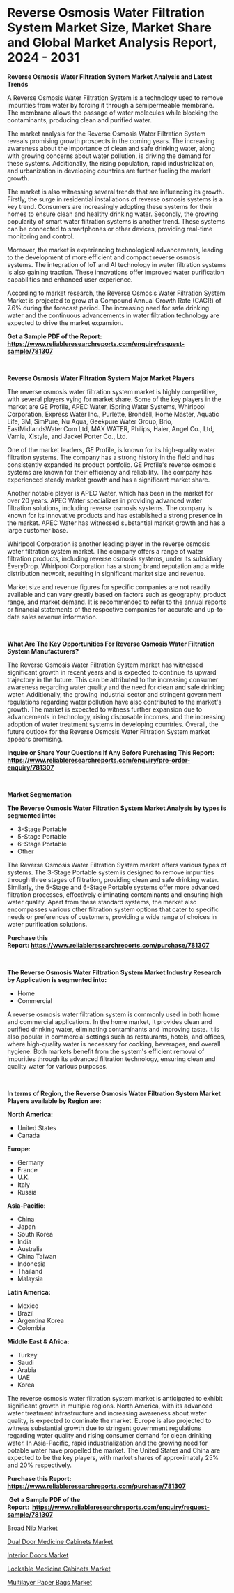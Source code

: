 <p><h1>Reverse Osmosis Water Filtration System Market Size, Market Share and Global Market Analysis Report, 2024 - 2031</h1></p><p><strong>Reverse Osmosis Water Filtration System Market Analysis and Latest Trends</strong></p>
<p><p>A Reverse Osmosis Water Filtration System is a technology used to remove impurities from water by forcing it through a semipermeable membrane. The membrane allows the passage of water molecules while blocking the contaminants, producing clean and purified water.</p><p>The market analysis for the Reverse Osmosis Water Filtration System reveals promising growth prospects in the coming years. The increasing awareness about the importance of clean and safe drinking water, along with growing concerns about water pollution, is driving the demand for these systems. Additionally, the rising population, rapid industrialization, and urbanization in developing countries are further fueling the market growth.</p><p>The market is also witnessing several trends that are influencing its growth. Firstly, the surge in residential installations of reverse osmosis systems is a key trend. Consumers are increasingly adopting these systems for their homes to ensure clean and healthy drinking water. Secondly, the growing popularity of smart water filtration systems is another trend. These systems can be connected to smartphones or other devices, providing real-time monitoring and control.</p><p>Moreover, the market is experiencing technological advancements, leading to the development of more efficient and compact reverse osmosis systems. The integration of IoT and AI technology in water filtration systems is also gaining traction. These innovations offer improved water purification capabilities and enhanced user experience.</p><p>According to market research, the Reverse Osmosis Water Filtration System Market is projected to grow at a Compound Annual Growth Rate (CAGR) of 7.6% during the forecast period. The increasing need for safe drinking water and the continuous advancements in water filtration technology are expected to drive the market expansion.</p></p>
<p><strong>Get a Sample PDF of the Report:&nbsp; <a href="https://www.reliableresearchreports.com/enquiry/request-sample/781307">https://www.reliableresearchreports.com/enquiry/request-sample/781307</a></strong></p>
<p>&nbsp;</p>
<p><strong>Reverse Osmosis Water Filtration System Major Market Players</strong></p>
<p><p>The reverse osmosis water filtration system market is highly competitive, with several players vying for market share. Some of the key players in the market are GE Profile, APEC Water, iSpring Water Systems, Whirlpool Corporation, Express Water Inc., Purlette, Brondell, Home Master, Aquatic Life, 3M, SimPure, Nu Aqua, Geekpure Water Group, Brio, EastMidlandsWater.Com Ltd, MAX WATER, Philips, Haier, Angel Co., Ltd, Vamia, Xistyle, and Jackel Porter Co., Ltd.</p><p>One of the market leaders, GE Profile, is known for its high-quality water filtration systems. The company has a strong history in the field and has consistently expanded its product portfolio. GE Profile's reverse osmosis systems are known for their efficiency and reliability. The company has experienced steady market growth and has a significant market share.</p><p>Another notable player is APEC Water, which has been in the market for over 20 years. APEC Water specializes in providing advanced water filtration solutions, including reverse osmosis systems. The company is known for its innovative products and has established a strong presence in the market. APEC Water has witnessed substantial market growth and has a large customer base.</p><p>Whirlpool Corporation is another leading player in the reverse osmosis water filtration system market. The company offers a range of water filtration products, including reverse osmosis systems, under its subsidiary EveryDrop. Whirlpool Corporation has a strong brand reputation and a wide distribution network, resulting in significant market size and revenue.</p><p>Market size and revenue figures for specific companies are not readily available and can vary greatly based on factors such as geography, product range, and market demand. It is recommended to refer to the annual reports or financial statements of the respective companies for accurate and up-to-date sales revenue information.</p></p>
<p>&nbsp;</p>
<p><strong>What Are The Key Opportunities For Reverse Osmosis Water Filtration System Manufacturers?</strong></p>
<p><p>The Reverse Osmosis Water Filtration System market has witnessed significant growth in recent years and is expected to continue its upward trajectory in the future. This can be attributed to the increasing consumer awareness regarding water quality and the need for clean and safe drinking water. Additionally, the growing industrial sector and stringent government regulations regarding water pollution have also contributed to the market's growth. The market is expected to witness further expansion due to advancements in technology, rising disposable incomes, and the increasing adoption of water treatment systems in developing countries. Overall, the future outlook for the Reverse Osmosis Water Filtration System market appears promising.</p></p>
<p><strong>Inquire or Share Your Questions If Any Before Purchasing This Report: <a href="https://www.reliableresearchreports.com/enquiry/pre-order-enquiry/781307">https://www.reliableresearchreports.com/enquiry/pre-order-enquiry/781307</a></strong></p>
<p>&nbsp;</p>
<p><strong>Market Segmentation</strong></p>
<p><strong>The Reverse Osmosis Water Filtration System Market Analysis by types is segmented into:</strong></p>
<p><ul><li>3-Stage Portable</li><li>5-Stage Portable</li><li>6-Stage Portable</li><li>Other</li></ul></p>
<p><p>The Reverse Osmosis Water Filtration System market offers various types of systems. The 3-Stage Portable system is designed to remove impurities through three stages of filtration, providing clean and safe drinking water. Similarly, the 5-Stage and 6-Stage Portable systems offer more advanced filtration processes, effectively eliminating contaminants and ensuring high water quality. Apart from these standard systems, the market also encompasses various other filtration system options that cater to specific needs or preferences of customers, providing a wide range of choices in water purification solutions.</p></p>
<p><strong>Purchase this Report:&nbsp;<a href="https://www.reliableresearchreports.com/purchase/781307">https://www.reliableresearchreports.com/purchase/781307</a></strong></p>
<p>&nbsp;</p>
<p><strong>The Reverse Osmosis Water Filtration System Market Industry Research by Application is segmented into:</strong></p>
<p><ul><li>Home</li><li>Commercial</li></ul></p>
<p><p>A reverse osmosis water filtration system is commonly used in both home and commercial applications. In the home market, it provides clean and purified drinking water, eliminating contaminants and improving taste. It is also popular in commercial settings such as restaurants, hotels, and offices, where high-quality water is necessary for cooking, beverages, and overall hygiene. Both markets benefit from the system's efficient removal of impurities through its advanced filtration technology, ensuring clean and quality water for various purposes.</p></p>
<p>&nbsp;</p>
<p><strong>In terms of Region, the Reverse Osmosis Water Filtration System Market Players available by Region are:</strong></p>
<p>
    <p> <strong> North America: </strong>
        <ul>
            <li>United States</li>
            <li>Canada</li>
        </ul>
        </p> 
    <p> <strong> Europe: </strong>
        <ul>
            <li>Germany</li>
            <li>France</li>
            <li>U.K.</li>
            <li>Italy</li>
            <li>Russia</li>
        </ul>
        </p> 
    <p> <strong> Asia-Pacific: </strong>
        <ul>
            <li>China</li>
            <li>Japan</li>
            <li>South Korea</li>
            <li>India</li>
            <li>Australia</li>
            <li>China Taiwan</li>
            <li>Indonesia</li>
            <li>Thailand</li>
            <li>Malaysia</li>
        </ul>
        </p> 
    <p> <strong> Latin America: </strong>
        <ul>
            <li>Mexico</li>
            <li>Brazil</li>
            <li>Argentina Korea</li>
            <li>Colombia</li>
        </ul>
        </p> 
    <p> <strong> Middle East & Africa: </strong>
        <ul>
            <li>Turkey</li>
            <li>Saudi</li>
            <li>Arabia</li>
            <li>UAE</li>
            <li>Korea</li>
        </ul>
    </p>
    </p>
<p><p>The reverse osmosis water filtration system market is anticipated to exhibit significant growth in multiple regions. North America, with its advanced water treatment infrastructure and increasing awareness about water quality, is expected to dominate the market. Europe is also projected to witness substantial growth due to stringent government regulations regarding water quality and rising consumer demand for clean drinking water. In Asia-Pacific, rapid industrialization and the growing need for potable water have propelled the market. The United States and China are expected to be the key players, with market shares of approximately 25% and 20% respectively.</p></p>
<p><strong>Purchase this Report: <a href="https://www.reliableresearchreports.com/purchase/781307">https://www.reliableresearchreports.com/purchase/781307</a></strong></p>
<p>&nbsp;<strong>Get a Sample PDF of the Report:&nbsp;&nbsp;<a href="https://www.reliableresearchreports.com/enquiry/request-sample/781307">https://www.reliableresearchreports.com/enquiry/request-sample/781307</a></strong></p>
<p><strong></strong></p>
<p><p><a href="https://github.com/lbird53714/Market-Research-Report-List-2/blob/main/broad-nib-market.md">Broad Nib Market</a></p><p><a href="https://github.com/mabutironaldo/Market-Research-Report-List-2/blob/main/dual-door-medicine-cabinets-market.md">Dual Door Medicine Cabinets Market</a></p><p><a href="https://github.com/FassouRP/Market-Research-Report-List-2/blob/main/interior-doors-market.md">Interior Doors Market</a></p><p><a href="https://github.com/castoriffic/Market-Research-Report-List-2/blob/main/lockable-medicine-cabinets-market.md">Lockable Medicine Cabinets Market</a></p><p><a href="https://github.com/ashepherd82/Market-Research-Report-List-2/blob/main/multilayer-paper-bags-market.md">Multilayer Paper Bags Market</a></p></p>